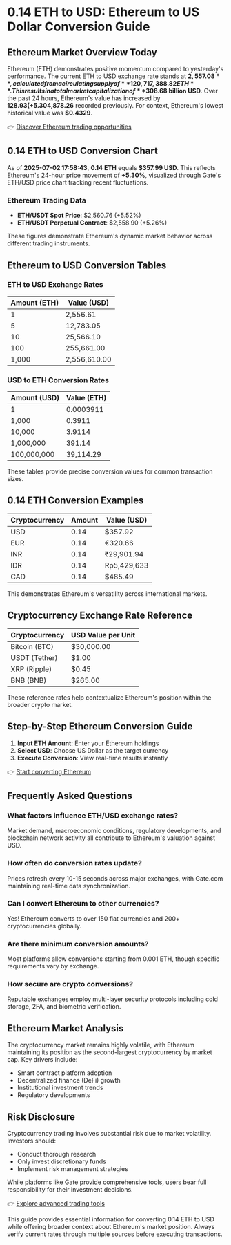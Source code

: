 # 0.14 ETH to USD: Ethereum to US Dollar Conversion Guide

## Ethereum Market Overview Today

Ethereum (ETH) demonstrates positive momentum compared to yesterday's performance. The current ETH to USD exchange rate stands at **$2,557.08**, calculated from a circulating supply of **120,717,388.82 ETH**. This results in a total market capitalization of **$308.68 billion USD**. Over the past 24 hours, Ethereum's value has increased by **$128.93 (+5.30%)**, though it remains significantly below its all-time high of **$4,878.26** recorded previously. For context, Ethereum's lowest historical value was **$0.4329**.

👉 [Discover Ethereum trading opportunities](https://bit.ly/okx-bonus)

## 0.14 ETH to USD Conversion Chart

As of **2025-07-02 17:58:43**, **0.14 ETH** equals **$357.99 USD**. This reflects Ethereum's 24-hour price movement of **+5.30%**, visualized through Gate's ETH/USD price chart tracking recent fluctuations.

### Ethereum Trading Data
- **ETH/USDT Spot Price**: $2,560.76 (+5.52%)
- **ETH/USDT Perpetual Contract**: $2,558.90 (+5.26%)

These figures demonstrate Ethereum's dynamic market behavior across different trading instruments.

## Ethereum to USD Conversion Tables

### ETH to USD Exchange Rates
| Amount (ETH) | Value (USD)    |
|--------------|----------------|
| 1            | 2,556.61       |
| 5            | 12,783.05      |
| 10           | 25,566.10      |
| 100          | 255,661.00     |
| 1,000        | 2,556,610.00   |

### USD to ETH Conversion Rates
| Amount (USD) | Value (ETH)    |
|--------------|----------------|
| 1            | 0.0003911      |
| 1,000        | 0.3911         |
| 10,000       | 3.9114         |
| 1,000,000    | 391.14         |
| 100,000,000  | 39,114.29      |

These tables provide precise conversion values for common transaction sizes.

## 0.14 ETH Conversion Examples

| Cryptocurrency | Amount | Value (USD) |
|----------------|--------|-------------|
| USD            | 0.14   | $357.92     |
| EUR            | 0.14   | €320.66     |
| INR            | 0.14   | ₹29,901.94  |
| IDR            | 0.14   | Rp5,429,633 |
| CAD            | 0.14   | $485.49     |

This demonstrates Ethereum's versatility across international markets.

## Cryptocurrency Exchange Rate Reference

| Cryptocurrency | USD Value per Unit |
|----------------|--------------------|
| Bitcoin (BTC)  | $30,000.00         |
| USDT (Tether)  | $1.00              |
| XRP (Ripple)   | $0.45              |
| BNB (BNB)      | $265.00            |

These reference rates help contextualize Ethereum's position within the broader crypto market.

## Step-by-Step Ethereum Conversion Guide

1. **Input ETH Amount**: Enter your Ethereum holdings
2. **Select USD**: Choose US Dollar as the target currency
3. **Execute Conversion**: View real-time results instantly

👉 [Start converting Ethereum](https://bit.ly/okx-bonus)

## Frequently Asked Questions

### What factors influence ETH/USD exchange rates?
Market demand, macroeconomic conditions, regulatory developments, and blockchain network activity all contribute to Ethereum's valuation against USD.

### How often do conversion rates update?
Prices refresh every 10-15 seconds across major exchanges, with Gate.com maintaining real-time data synchronization.

### Can I convert Ethereum to other currencies?
Yes! Ethereum converts to over 150 fiat currencies and 200+ cryptocurrencies globally.

### Are there minimum conversion amounts?
Most platforms allow conversions starting from 0.001 ETH, though specific requirements vary by exchange.

### How secure are crypto conversions?
Reputable exchanges employ multi-layer security protocols including cold storage, 2FA, and biometric verification.

## Ethereum Market Analysis

The cryptocurrency market remains highly volatile, with Ethereum maintaining its position as the second-largest cryptocurrency by market cap. Key drivers include:
- Smart contract platform adoption
- Decentralized finance (DeFi) growth
- Institutional investment trends
- Regulatory developments

## Risk Disclosure

Cryptocurrency trading involves substantial risk due to market volatility. Investors should:
- Conduct thorough research
- Only invest discretionary funds
- Implement risk management strategies

While platforms like Gate provide comprehensive tools, users bear full responsibility for their investment decisions.

👉 [Explore advanced trading tools](https://bit.ly/okx-bonus)

This guide provides essential information for converting 0.14 ETH to USD while offering broader context about Ethereum's market position. Always verify current rates through multiple sources before executing transactions.